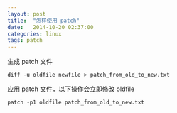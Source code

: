 ```yaml
---
layout: post
title:  "怎样使用 patch"
date:   2014-10-20 02:37:00
categories: linux
tags: patch
---
```


生成 patch 文件

	diff -u oldfile newfile > patch_from_old_to_new.txt

应用 patch 文件，以下操作会立即修改 oldfile

	patch -p1 oldfile patch_from_old_to_new.txt
